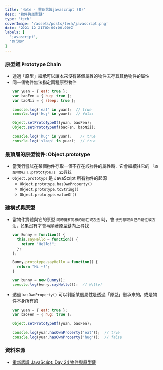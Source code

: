 ```yaml
---
title: 'Note - 重新認識javascript (8)'
desc: '物件與原型鏈'
type: 'tech'
coverImage: '/assets/posts/tech/javascript.png'
date: '2021-12-21T00:00:00.000Z'
labels: [
  'javascript',
  '原型鏈'
]
---
```


### 原型鏈 Prototype Chain

- 透過「原型」繼承可以讓本來沒有某個屬性的物件去存取其他物件的屬性
- 同一個物件無法指定兩種原型物件
  ```javascript
  var yuan = { eat: true };
  var baoFen = { hug: true };
  var baoNii = { sleep: true };

  console.log('eat' in yuan);  // true
  console.log('hug' in yuan);  // false

  Object.setPrototypeOf(yuan, baoFen);
  Object.setPrototypeOf(baoFen, baoNii);

  console.log('hug' in yuan);    // true
  console.log('sleep' in yuan);  // true
  ```

### 最頂層的原型物件: Object.prototype

- 當我們嘗試在某個物件存取一個不存在該物件的屬性時，它會繼續往它的 `「原型物件」[[prototype]] ` 去尋找
- `Object.prototype` 是 JavaScript 所有物件的起源
  - `Object.prototype.hasOwnProperty()`
  - `Object.prototype.toString()`
  - `Object.prototype.valueOf()`

### 建構式與原型

- 當物件實體與它的原型 `同時擁有同樣的屬性或方法` 時，會 `優先存取自己的屬性或方法`，如果沒有才會再順著原型鏈向上尋找
  ```javascript
  var Bunny = function() {
    this.sayHello = function() {
      return "Hello!";
    };
  };

  Bunny.prototype.sayHello = function() {
    return "Hi ~!";
  }

  var bunny = new Bunny();
  console.log(bunny.sayHello());  // Hello!
  ```
- 透過 `hasOwnProperty()` 可以判斷某個屬性是透過「原型」繼承來的，或是物件本身所有的
  ```javascript
  var yuan = { eat: true };
  var baoFen = { hug: true };

  Object.setPrototypeOf(yuan, baoFen);

  console.log(yuan.hasOwnProperty('eat'));  // true
  console.log(yuan.hasOwnProperty('hug'));  // false
  ```

### 資料來源
- <a href='https://ithelp.ithome.com.tw/articles/10194154' target="_blank">重新認識 JavaScript: Day 24 物件與原型鏈</a>